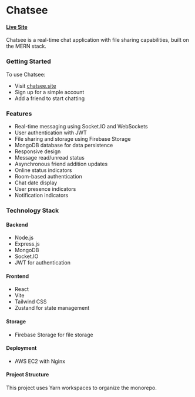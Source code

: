 # Chatsee

#### [Live Site](chatsee.site)

Chatsee is a real-time chat application with file sharing capabilities, built on the MERN stack.

### Getting Started

To use Chatsee:

- Visit [chatsee.site](chatsee.site)
- Sign up for a simple account
- Add a friend to start chatting

### Features

- Real-time messaging using Socket.IO and WebSockets
- User authentication with JWT
- File sharing and storage using Firebase Storage
- MongoDB database for data persistence
- Responsive design
- Message read/unread status
- Asynchronous friend addition updates
- Online status indicators
- Room-based authentication
- Chat date display
- User presence indicators
- Notification indicators

### Technology Stack

#### Backend

- Node.js
- Express.js
- MongoDB
- Socket.IO
- JWT for authentication

#### Frontend

- React
- Vite
- Tailwind CSS
- Zustand for state management

#### Storage

- Firebase Storage for file storage

#### Deployment

- AWS EC2 with Nginx

#### Project Structure

This project uses Yarn workspaces to organize the monorepo.
